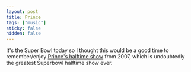 ```yaml
---
layout: post
title: Prince
tags: ["music"]
sticky: false
hidden: false
---
```


It's the Super Bowl today so I thought this would be a good time to remember/enjoy [Prince's halftime show](https://www.youtube.com/watch?v=7NN3gsSf-Ys) from 2007, which is undoubtedly the greatest Superbowl halftime show ever.